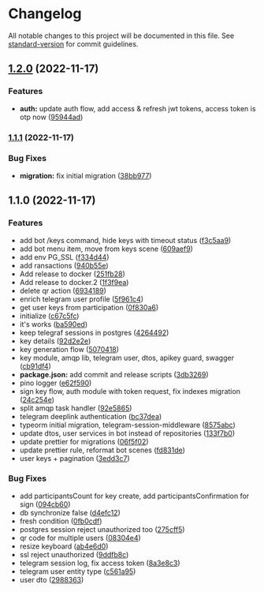 # Changelog

All notable changes to this project will be documented in this file. See [standard-version](https://github.com/conventional-changelog/standard-version) for commit guidelines.

## [1.2.0](https://github.com/tookey-io/backend/compare/v1.1.1...v1.2.0) (2022-11-17)


### Features

* **auth:** update auth flow, add access & refresh jwt tokens, access token is otp now ([95944ad](https://github.com/tookey-io/backend/commit/95944ad5ef92a065297736ffd95eca973bb59602))

### [1.1.1](https://github.com/tookey-io/backend/compare/v1.1.0...v1.1.1) (2022-11-17)


### Bug Fixes

* **migration:** fix initial migration ([38bb977](https://github.com/tookey-io/backend/commit/38bb9777b562bbde690dd0c0f73e7bf9f9f5c1bc))

## 1.1.0 (2022-11-17)


### Features

* add bot /keys command, hide keys with timeout status ([f3c5aa9](https://github.com/tookey-io/backend/commit/f3c5aa94fdff1b6501c227695258d833a6b24eb4))
* add bot menu item, move from keys scene ([609aef9](https://github.com/tookey-io/backend/commit/609aef9de11300a1a21496d830c5179656c6d04f))
* add env PG_SSL ([f334d44](https://github.com/tookey-io/backend/commit/f334d448984a231d620ce5ab65cdad3b1ab7d3dd))
* add ransactions ([940b55e](https://github.com/tookey-io/backend/commit/940b55e6a3a9bc346fc406be4d241c4e4fb5da95))
* Add release to docker ([251fb28](https://github.com/tookey-io/backend/commit/251fb2894bbb245420ad7e9f8df829bdae20f41c))
* Add release to docker.2 ([1f3f9ea](https://github.com/tookey-io/backend/commit/1f3f9ea8dfcd0dd439e39897d54c9615f194c8c3))
* delete qr action ([6934189](https://github.com/tookey-io/backend/commit/6934189265dab1fae962aa5a48a055816c8b2c8e))
* enrich telegram user profile ([5f961c4](https://github.com/tookey-io/backend/commit/5f961c4d5ebedf6b101e6f8673c7ceb8c892c819))
* get user keys from participation ([0f830a6](https://github.com/tookey-io/backend/commit/0f830a63099146ee478ea3539e4d462aa2e5cbda))
* initialize ([c67c5fc](https://github.com/tookey-io/backend/commit/c67c5fcf99a1b8374d9d98d856ecb00a026b23fc))
* it's works ([ba590ed](https://github.com/tookey-io/backend/commit/ba590ed151c61980c121672efcf158c424694c00))
* keep telegraf sessions in postgres ([4264492](https://github.com/tookey-io/backend/commit/4264492d92637f977c370f3c7cd6739fdf0652bb))
* key details ([92d2e2e](https://github.com/tookey-io/backend/commit/92d2e2ea16ab96ff5d3748194c75efb752e0b881))
* key generation flow ([5070418](https://github.com/tookey-io/backend/commit/5070418f76d7ca1d2fcb33094141c03ebe80324e))
* key module, amqp lib, telegram user, dtos, apikey guard, swagger ([cb91df4](https://github.com/tookey-io/backend/commit/cb91df45afe1be20f634f510286361fd9b3133a2))
* **package.json:** add commit and release scripts ([3db3269](https://github.com/tookey-io/backend/commit/3db3269ebe6b72be3098be538535400731a3f161))
* pino logger ([e62f590](https://github.com/tookey-io/backend/commit/e62f59072c064a1cece2fc08b65e8ffc2ffe5c14))
* sign key flow, auth module with token request, fix indexes migration ([24c254e](https://github.com/tookey-io/backend/commit/24c254e4f4cd886acc30cd445e86fadb1f624bfe))
* split amqp task handler ([92e5865](https://github.com/tookey-io/backend/commit/92e58658a442dbd463ff4ca568300b4fc0f8cd35))
* telegram deeplink authentication ([bc37dea](https://github.com/tookey-io/backend/commit/bc37dea129543ec703f2bae9b7e1d1b6c43cbc84))
* typeorm initial migration, telegram-session-middleware ([8575abc](https://github.com/tookey-io/backend/commit/8575abc0d364e87c8d8b32f93d26d6a9f15477b1))
* update dtos, user services in bot instead of repositories ([133f7b0](https://github.com/tookey-io/backend/commit/133f7b0e7183dca9202db21758791d04861ca7c3))
* update prettier for migrations ([06f5f02](https://github.com/tookey-io/backend/commit/06f5f02456cfed0ecdaf333473084bd3b1d90efc))
* update prettier rule, reformat bot scenes ([fd831de](https://github.com/tookey-io/backend/commit/fd831deb84287ef60149f81f7666c4f4d5e8556a))
* user keys + pagination ([3edd3c7](https://github.com/tookey-io/backend/commit/3edd3c71298226b9f00edf8f16993fb4cf9d1be1))


### Bug Fixes

* add participantsCount for key create, add participantsConfirmation for sign ([094cb60](https://github.com/tookey-io/backend/commit/094cb603a9e6789f1dc93a817a676ef269e3e517))
* db synchronize false ([d4efc12](https://github.com/tookey-io/backend/commit/d4efc125d7a239db29cacdd9a45fb8459e2d7f16))
* fresh condition ([0fb0cdf](https://github.com/tookey-io/backend/commit/0fb0cdf58e030380d840776b4c6e5bbc68baec35))
* postgres session reject unauthorized too ([275cff5](https://github.com/tookey-io/backend/commit/275cff55c821fba6a670229019bc10bbb8395e67))
* qr code for multiple users ([08304e4](https://github.com/tookey-io/backend/commit/08304e4b1bd9b62dddbce205b2c1cd291e529df1))
* resize keyboard ([ab4e6d0](https://github.com/tookey-io/backend/commit/ab4e6d04706e2252f862ec53f0a35f0ed004b234))
* ssl reject unauthorized ([9ddfb8c](https://github.com/tookey-io/backend/commit/9ddfb8cc3d28a9cf7372469a3cfb0cacde98745f))
* telegram session log, fix access token ([8a3e8c3](https://github.com/tookey-io/backend/commit/8a3e8c3736437edea2a4356ed3b9df698ddbcec2))
* telegram user entity type ([c561a95](https://github.com/tookey-io/backend/commit/c561a95471e521b36f64cfb2587d6cea4d87cbcb))
* user dto ([2988363](https://github.com/tookey-io/backend/commit/2988363563c53b19ef1e8858742a5b4440b5a48d))
